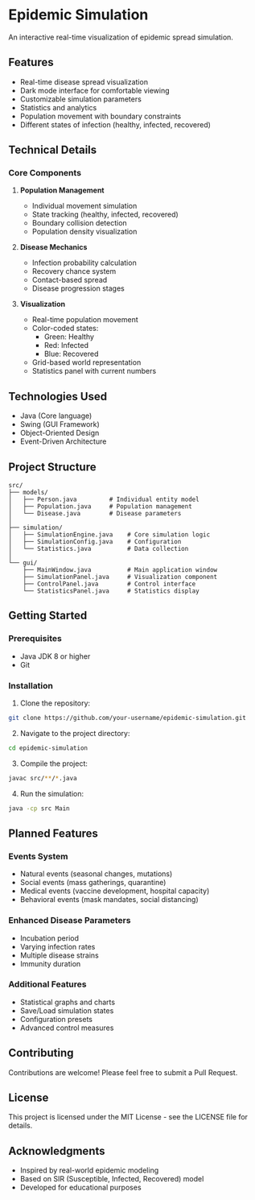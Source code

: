 # Epidemic Simulation

An interactive real-time visualization of epidemic spread simulation.

## Features

- Real-time disease spread visualization
- Dark mode interface for comfortable viewing
- Customizable simulation parameters
- Statistics and analytics
- Population movement with boundary constraints
- Different states of infection (healthy, infected, recovered)

## Technical Details

### Core Components

1. **Population Management**
   - Individual movement simulation
   - State tracking (healthy, infected, recovered)
   - Boundary collision detection
   - Population density visualization

2. **Disease Mechanics**
   - Infection probability calculation
   - Recovery chance system
   - Contact-based spread
   - Disease progression stages

3. **Visualization**
   - Real-time population movement
   - Color-coded states:
     * Green: Healthy
     * Red: Infected
     * Blue: Recovered
   - Grid-based world representation
   - Statistics panel with current numbers

## Technologies Used

- Java (Core language)
- Swing (GUI Framework)
- Object-Oriented Design
- Event-Driven Architecture

## Project Structure

```
src/
├── models/
│   ├── Person.java         # Individual entity model
│   ├── Population.java     # Population management
│   └── Disease.java        # Disease parameters
│
├── simulation/
│   ├── SimulationEngine.java    # Core simulation logic
│   ├── SimulationConfig.java    # Configuration
│   └── Statistics.java          # Data collection
│
└── gui/
    ├── MainWindow.java          # Main application window
    ├── SimulationPanel.java     # Visualization component
    ├── ControlPanel.java        # Control interface
    └── StatisticsPanel.java     # Statistics display
```

## Getting Started

### Prerequisites
- Java JDK 8 or higher
- Git

### Installation

1. Clone the repository:
```bash
git clone https://github.com/your-username/epidemic-simulation.git
```

2. Navigate to the project directory:
```bash
cd epidemic-simulation
```

3. Compile the project:
```bash
javac src/**/*.java
```

4. Run the simulation:
```bash
java -cp src Main
```

## Planned Features

### Events System
- Natural events (seasonal changes, mutations)
- Social events (mass gatherings, quarantine)
- Medical events (vaccine development, hospital capacity)
- Behavioral events (mask mandates, social distancing)

### Enhanced Disease Parameters
- Incubation period
- Varying infection rates
- Multiple disease strains
- Immunity duration

### Additional Features
- Statistical graphs and charts
- Save/Load simulation states
- Configuration presets
- Advanced control measures

## Contributing

Contributions are welcome! Please feel free to submit a Pull Request.

## License

This project is licensed under the MIT License - see the LICENSE file for details.

## Acknowledgments

- Inspired by real-world epidemic modeling
- Based on SIR (Susceptible, Infected, Recovered) model
- Developed for educational purposes 